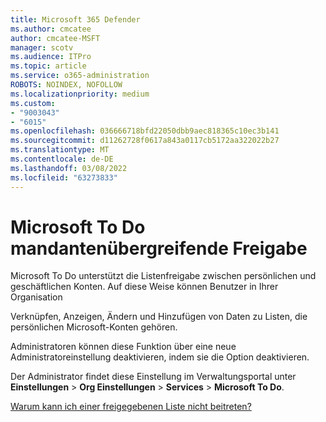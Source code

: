 ```yaml
---
title: Microsoft 365 Defender
ms.author: cmcatee
author: cmcatee-MSFT
manager: scotv
ms.audience: ITPro
ms.topic: article
ms.service: o365-administration
ROBOTS: NOINDEX, NOFOLLOW
ms.localizationpriority: medium
ms.custom:
- "9003043"
- "6015"
ms.openlocfilehash: 036666718bfd22050dbb9aec818365c10ec3b141
ms.sourcegitcommit: d11262728f0617a843a0117cb5172aa322022b27
ms.translationtype: MT
ms.contentlocale: de-DE
ms.lasthandoff: 03/08/2022
ms.locfileid: "63273833"
---
```

# <a name="microsoft-to-do-cross-tenant-sharing"></a>Microsoft To Do mandantenübergreifende Freigabe

Microsoft To Do unterstützt die Listenfreigabe zwischen persönlichen und geschäftlichen Konten. Auf diese Weise können Benutzer in Ihrer Organisation

Verknüpfen, Anzeigen, Ändern und Hinzufügen von Daten zu Listen, die persönlichen Microsoft-Konten gehören.

Administratoren können diese Funktion über eine neue Administratoreinstellung deaktivieren, indem sie die Option deaktivieren.

Der Administrator findet diese Einstellung im Verwaltungsportal unter **Einstellungen** >  **Org Einstellungen** >  **Services** >  **Microsoft To Do**.  

[Warum kann ich einer freigegebenen Liste nicht beitreten?](https://support.microsoft.com/office/why-can-t-i-join-a-shared-list-3a6195de-e3a8-437a-b562-7c8c011dc574?ui=en-us&rs=en-us&ad=us)